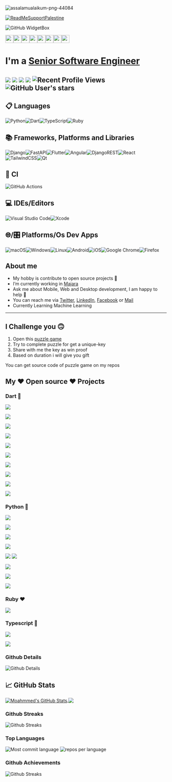 ![assalamualaikum-png-44084](https://user-images.githubusercontent.com/69054810/223467885-09089c94-bbc9-4cdd-8754-0ba5e0c9c07f.png)

[![ReadMeSupportPalestine](https://raw.githubusercontent.com/Safouene1/support-palestine-banner/master/banner-support.svg)](https://ummaty.org/donate/)

![GitHub WidgetBox](https://github-widgetbox.vercel.app/api/profile?username=M97chahboun&data=repositories,stars,commits)

<p>
<a href="https://www.linkedin.com/in/m97chahboun"><img src="https://img.shields.io/badge/linkedin-%230077B5.svg?&style=for-the-badge&logo=linkedin&logoColor=white" height=25></a><a href="https://www.twitter.com/m97chahboun"><img src="https://img.shields.io/badge/twitter-%231DA1F2.svg?&style=for-the-badge&logo=twitter&logoColor=white" height=25></a><a href="https://www.youtube.com/@fluttercommunity-316"><img src="https://img.shields.io/badge/YouTube-FF0000?style=for-the-badge&logo=youtube&logoColor=white" height=25></a><a href="https://medium.com/@m97chahboun"><img src="https://img.shields.io/badge/Medium-12100E?style=for-the-badge&logo=medium&logoColor=white" height=25></a><a href="https://dev.to/m97chahboun"><img src="https://img.shields.io/badge/dev.to-0A0A0A?style=for-the-badge&logo=devdotto&logoColor=white" height=25></a><a href="https://wa.me/212708569068"><img src="https://img.shields.io/badge/WhatsApp-25D366?style=for-the-badge&logo=whatsapp&logoColor=white" height=25></a><a href="https://telegram.me/m97chahboun"><img src="https://img.shields.io/badge/Telegram-2CA5E0?style=for-the-badge&logo=telegram&logoColor=white" height=25></a><a href="https://discord.com/users/m97chahboun#4644"><img src="https://img.shields.io/badge/Discord-7289DA?style=for-the-badge&logo=discord&logoColor=white" height=25></a>
</p>

# I'm a [Senior Software Engineer](https://github.com/m97chahboun)

![](https://img.shields.io/badge/Cross-Platform-Developer) ![](https://img.shields.io/badge/Flutter-Expert-informational) ![](https://img.shields.io/badge/Django-intermediate-green) ![](https://img.shields.io/badge/Exp-6+yrs-orange) ![Recent Profile Views](https://komarev.com/ghpvc/?username=m97chahboun)
![GitHub User's stars](https://img.shields.io/github/stars/M97chahboun?style=social)
---
## 📋 Languages
![Python](https://img.shields.io/badge/python-3670A0?style=for-the-badge&logo=python&logoColor=ffdd54)![Dart](https://img.shields.io/badge/dart-%230175C2.svg?style=for-the-badge&logo=dart&logoColor=white)![TypeScript](https://img.shields.io/badge/typescript-%23007ACC.svg?style=for-the-badge&logo=typescript&logoColor=white)![Ruby](https://img.shields.io/badge/ruby-%23CC342D.svg?style=for-the-badge&logo=ruby&logoColor=white)

## 📚 Frameworks, Platforms and Libraries
![Django](https://img.shields.io/badge/django-%23092E20.svg?style=for-the-badge&logo=django&logoColor=white)![FastAPI](https://img.shields.io/badge/FastAPI-005571?style=for-the-badge&logo=fastapi)![Flutter](https://img.shields.io/badge/Flutter-%2302569B.svg?style=for-the-badge&logo=Flutter&logoColor=white)![Angular](https://img.shields.io/badge/angular-%23DD0031.svg?style=for-the-badge&logo=angular&logoColor=white)![DjangoREST](https://img.shields.io/badge/DJANGO-REST-ff1709?style=for-the-badge&logo=django&logoColor=white&color=ff1709&labelColor=gray)![React](https://img.shields.io/badge/react-%2320232a.svg?style=for-the-badge&logo=react&logoColor=%2361DAFB)![TailwindCSS](https://img.shields.io/badge/tailwindcss-%2338B2AC.svg?style=for-the-badge&logo=tailwind-css&logoColor=white)![Qt](https://img.shields.io/badge/Qt-%23217346.svg?style=for-the-badge&logo=Qt&logoColor=white)

## 🔬 CI
![GitHub Actions](https://img.shields.io/badge/github%20actions-%232671E5.svg?style=for-the-badge&logo=githubactions&logoColor=white)

## 💻 IDEs/Editors
![Visual Studio Code](https://img.shields.io/badge/Visual%20Studio%20Code-0078d7.svg?style=for-the-badge&logo=visual-studio-code&logoColor=white)![Xcode](https://img.shields.io/badge/Xcode-007ACC?style=for-the-badge&logo=Xcode&logoColor=white)

## 🌐/🎛️ Platforms/Os Dev Apps
![macOS](https://img.shields.io/badge/mac%20os-000000?style=for-the-badge&logo=macos&logoColor=F0F0F0)![Windows](https://img.shields.io/badge/Windows-0078D6?style=for-the-badge&logo=windows&logoColor=white)![Linux](https://img.shields.io/badge/Linux-FCC624?style=for-the-badge&logo=linux&logoColor=black)![Android](https://img.shields.io/badge/Android-3DDC84?style=for-the-badge&logo=android&logoColor=white)![iOS](https://img.shields.io/badge/iOS-000000?style=for-the-badge&logo=ios&logoColor=white)![Google Chrome](https://img.shields.io/badge/Google%20Chrome-4285F4?style=for-the-badge&logo=GoogleChrome&logoColor=white)![Firefox](https://img.shields.io/badge/Firefox-FF7139?style=for-the-badge&logo=Firefox-Browser&logoColor=white)

## About me
- My hobby is contribute to open source projects 💙
- I’m currently working in [Majara](https://www.linkedin.com/company/majaracapital)
- Ask me about Mobile, Web and Desktop development, I am happy to help 🤝
- You can reach me via [Twitter](https://twitter.com/M97Chahboun), [LinkedIn](https://www.linkedin.com/in/m97chahboun), [Facebook](https://www.facebook.com/m97chahboun) or [Mail](mailto:mchahboun@majaracapital.com)
- Currently Learning Machine Learning

---

## I Challenge you 🙃

1. Open this [puzzle game](https://puzzle-c4d7d.web.app/#/)
2. Try to complete puzzle for get a unique-key
3. Share with me the key as win proof
4. Based on duration i will give you gift

You can get source code of puzzle game on my repos

## My ❤️ Open source ❤️ Projects

### Dart 💙

<a href="https://github.com/M97Chahboun/flutter_ci_cd"><img src="https://github-readme-stats.vercel.app/api/pin/?username=M97chahboun&repo=flutter_ci_cd&theme=github_dark_dimmed"></a>

<a href="https://github.com/JahezAcademy/mvc_rocket"><img src="https://github-readme-stats.vercel.app/api/pin/?username=JahezAcademy&repo=mvc_rocket&theme=github_dark_dimmed"></a>

<a href="https://github.com/M97chahboun/github_snitch"><img src="https://github-readme-stats.vercel.app/api/pin/?username=M97chahboun&repo=github_snitch&theme=github_dark_dimmed"></a>

<a href="https://github.com/M97Chahboun/rocket_timer"><img src="https://github-readme-stats.vercel.app/api/pin/?username=M97chahboun&repo=rocket_timer&theme=github_dark_dimmed"></a>

<a href="https://github.com/M97chahboun/controllable_widget"><img src="https://github-readme-stats.vercel.app/api/pin/?username=M97chahboun&repo=controllable_widget&theme=github_dark_dimmed"></a>

<a href="https://github.com/JahezAcademy/rocket2dart"><img src="https://github-readme-stats.vercel.app/api/pin/?username=JahezAcademy&repo=rocket2dart&theme=github_dark_dimmed"></a>

<a href="https://github.com/M97chahboun/medill"><img src="https://github-readme-stats.vercel.app/api/pin/?username=M97chahboun&repo=medill&theme=github_dark_dimmed"></a>

<a href="https://github.com/M97chahboun/puzzle_hack"><img src="https://github-readme-stats.vercel.app/api/pin/?username=M97chahboun&repo=puzzle_hack&theme=github_dark_dimmed"></a>

<a href="https://github.com/M97chahboun/advent_of_code_2022"><img src="https://github-readme-stats.vercel.app/api/pin/?username=M97chahboun&repo=advent_of_code_2022&theme=github_dark_dimmed"></a>

<a href="https://github.com/OurFlutterC/navigationbar_bro"><img src="https://github-readme-stats.vercel.app/api/pin/?username=OurFlutterC&repo=navigationbar_bro&theme=github_dark_dimmed"></a>

### Python 💛

<a href="https://github.com/M97chahboun/McPython"><img src="https://github-readme-stats.vercel.app/api/pin/?username=M97chahboun&repo=McPython&theme=github_dark_dimmed"></a>

<a href="https://github.com/M97chahboun/Api-Maker"><img src="https://github-readme-stats.vercel.app/api/pin/?username=M97chahboun&repo=Api-Maker&theme=github_dark_dimmed"></a>

<a href="https://github.com/M97chahboun/McScrpGUI"><img src="https://github-readme-stats.vercel.app/api/pin/?username=M97chahboun&repo=McScrpGUI&theme=github_dark_dimmed"></a>

<a href="https://github.com/M97chahboun/McScraping"><img src="https://github-readme-stats.vercel.app/api/pin/?username=M97chahboun&repo=McScraping&theme=github_dark_dimmed"></a>

<a href="https://github.com/M97chahboun/Mailmerge-with-pyqt5"><img src="https://github-readme-stats.vercel.app/api/pin/?username=M97chahboun&repo=Mailmerge-with-pyqt5&theme=github_dark_dimmed"></a>
<a href="https://github.com/ZakatKnowledge/translateWebSiteWithDjango2"><img src="(https://github-readme-stats.vercel.app/api/pin/?username=ZakatKnowledge&repo=translateWebSiteWithDjango2&theme=github_dark_dimmed"></a>

<a href="https://github.com/ZakatKnowledge/MyGameWithPyQtInAndroid"><img src="https://github-readme-stats.vercel.app/api/pin/?username=ZakatKnowledge&repo=MyGameWithPyQtInAndroid&theme=github_dark_dimmed"></a>

<a href="https://github.com/M97chahboun/dj_landing_page_template"><img src="https://github-readme-stats.vercel.app/api/pin/?username=M97chahboun&repo=dj_landing_page_template&theme=github_dark_dimmed"></a>

<a href="https://github.com/M97Chahboun/Arabic_machine_learning_basics"><img src="https://github-readme-stats.vercel.app/api/pin/?username=M97chahboun&repo=Arabic_machine_learning_basics&theme=github_dark_dimmed"></a>


### Ruby ❤️
<a href="https://github.com/M97chahboun/fastlane-plugin-flutter_bump_version"><img src="https://github-readme-stats.vercel.app/api/pin/?username=M97chahboun&repo=fastlane-plugin-flutter_bump_version&theme=github_dark_dimmed"></a>

### Typescript 💙
<a href="https://github.com/M97chahboun/vscode-branch-timer"><img src="https://github-readme-stats.vercel.app/api/pin/?username=M97chahboun&repo=vscode-branch-timer&theme=github_dark_dimmed"></a>

<a href="https://github.com/M97chahboun/first-angular-project-todo"><img src="https://github-readme-stats.vercel.app/api/pin/?username=M97chahboun&repo=first-angular-project-todo&theme=github_dark_dimmed"></a>

### Github Details

![Github Details](https://github-profile-summary-cards.vercel.app/api/cards/profile-details?username=m97chahboun&theme=github_dark)

## &#x1f4c8; GitHub Stats

<a href="https://github.com/Sboursen">
  <img align="center" src="https://github-readme-stats.vercel.app/api?username=M97Chahboun&show_icons=true&line_height=27&count_private=true&title_color=ffffff&text_color=c9cacc&icon_color=2bbc8a&bg_color=1d1f21" alt="Moahmmed's GitHub Stats" />
</a>
<a href="https://github.com/Sboursen">
  <img align="center" src="https://github-readme-stats.vercel.app/api/top-langs/?username=M97Chahboun&hide=html,css,Jupyter%20notebook&title_color=ffffff&text_color=c9cacc&icon_color=2bbc8a&bg_color=1d1f21&langs_count=3" />
</a>

### Github Streaks

![Github Streaks](https://github-readme-streak-stats.herokuapp.com/?user=m97chahboun&theme=black-ice&hide_border=true&stroke=0000&background=0D1117&ring=e05397&fire=e05397&currStreakLabel=e05397)

### Top Languages

![Most commit language](http://github-profile-summary-cards.vercel.app/api/cards/most-commit-language?username=M97chahboun)
![repos per language](http://github-profile-summary-cards.vercel.app/api/cards/repos-per-language?username=M97chahboun)

### Github Achievements

![Github Streaks](https://github-profile-trophy.vercel.app/?username=m97chahboun&margin-w=5&theme=radical)

